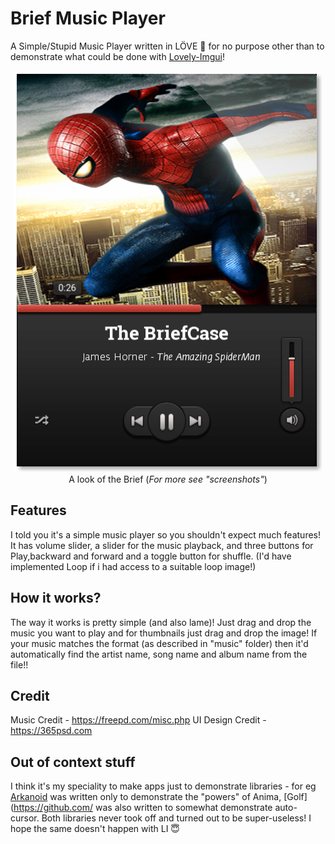 # Brief Music Player
A Simple/Stupid Music Player written in LÖVE :musical_note: for no purpose other than to demonstrate what could be done with [Lovely-Imgui](https://github.com/YoungNeer/lovely-imgui)!

<p align="center">
<a href="screenshots/playing2.png"><img src="screenshots/playing2.png"/></a><br>
  <span style="align:center">A look of the Brief (<i>For more see "screenshots"</i>)</span>
</p>

## Features

I told you it's a simple music player so you shouldn't expect much features! It has volume slider, a slider for the music playback, and three buttons for Play,backward and forward and a toggle button for shuffle. (I'd have implemented Loop if i had access to a suitable loop image!)

## How it works?

The way it works is pretty simple (and also lame)! Just drag and drop the music you want to play and for thumbnails just drag and drop the image! If your music matches the format (as described in "music" folder) then it'd automatically find the artist name, song name and album name from the file!!

## Credit

Music Credit - https://freepd.com/misc.php
UI Design Credit - https://365psd.com

## Out of context stuff

I think it's my speciality to make apps just to demonstrate libraries - for eg [Arkanoid](https://github.com/YoungNeer/Arkanoid) was written only to demonstrate the "powers" of Anima, [Golf](https://github.com/ was also written to somewhat demonstrate auto-cursor. Both libraries never took off and turned out to be super-useless! I hope the same doesn't happen with LI :innocent:
